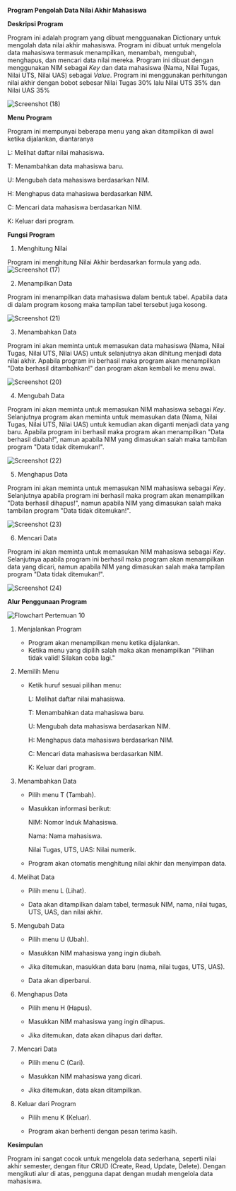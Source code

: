 **Program Pengolah Data Nilai Akhir Mahasiswa**

**Deskripsi Program**

Program ini adalah program yang dibuat mengguanakan Dictionary untuk mengolah data nilai akhir mahasiswa.
Program ini dibuat untuk mengelola data mahasiswa termasuk menampilkan, menambah, mengubah, menghapus, dan mencari data nilai mereka.
Program ini dibuat dengan menggunakan NIM sebagai _Key_ dan data mahasiswa (Nama, Nilai Tugas, Nilai UTS, Nilai UAS) sebagai _Value_.
Program ini menggunakan perhitungan nilai akhir dengan bobot sebesar Nilai Tugas 30% lalu Nilai UTS 35% dan Nilai UAS 35%

![Screenshot (18)](https://github.com/user-attachments/assets/b3480140-7605-4457-ad5c-f1a79dffd894)

**Menu Program**

Program ini mempunyai beberapa menu yang akan ditampilkan di awal ketika dijalankan, diantaranya

L: Melihat daftar nilai mahasiswa.

T: Menambahkan data mahasiswa baru.

U: Mengubah data mahasiswa berdasarkan NIM.

H: Menghapus data mahasiswa berdasarkan NIM.

C: Mencari data mahasiswa berdasarkan NIM.

K: Keluar dari program.


**Fungsi Program**
1. Menghitung Nilai

Program ini menghitung Nilai Akhir berdasarkan formula yang ada.
![Screenshot (17)](https://github.com/user-attachments/assets/1a42efa8-9d30-45bf-a175-4c38888d00cb)

2. Menampilkan Data

Program ini menampilkan data mahasiswa dalam bentuk tabel. Apabila data di dalam program kosong maka tampilan tabel          tersebut juga kosong.

   ![Screenshot (21)](https://github.com/user-attachments/assets/308958db-e232-4730-a6c0-8ee1200f8ee6)

3. Menambahkan Data

Program ini akan meminta untuk memasukan data mahasiswa (Nama, Nilai Tugas, Nilai UTS, Nilai UAS) untuk selanjutnya akan     dihitung menjadi data nilai akhir.
Apabila program ini berhasil maka program akan menampilkan "Data berhasil ditambahkan!" dan program akan kembali ke menu     awal.

   ![Screenshot (20)](https://github.com/user-attachments/assets/f556db22-7d07-4723-b2e8-31dae3e5efcb)

4. Mengubah Data

Program ini akan meminta untuk memasukan NIM mahasiswa sebagai _Key_.
Selanjutnya program akan meminta untuk memasukan data (Nama, Nilai Tugas, Nilai UTS, Nilai UAS) untuk kemudian akan diganti menjadi data yang baru. Apabila program ini berhasil maka program akan menampilkan "Data berhasil diubah!",  namun apabila NIM yang dimasukan salah maka tambilan program "Data tidak ditemukan!".

   ![Screenshot (22)](https://github.com/user-attachments/assets/bbb842d4-4abd-457c-b743-c6184056c7ab)

5. Menghapus Data

Program ini akan meminta untuk memasukan NIM mahasiswa sebagai _Key_.
Selanjutnya apabila program ini berhasil maka program akan menampilkan "Data berhasil dihapus!",  namun apabila NIM yang dimasukan salah maka tambilan program "Data tidak ditemukan!".

   ![Screenshot (23)](https://github.com/user-attachments/assets/fa013a05-7396-401e-9d89-252a5019e062)

6. Mencari Data

Program ini akan meminta untuk memasukan NIM mahasiswa sebagai _Key_.
Selanjutnya apabila program ini berhasil maka program akan menampilkan data yang dicari,  namun apabila NIM yang dimasukan salah maka tampilan program "Data tidak ditemukan!".

   ![Screenshot (24)](https://github.com/user-attachments/assets/569d9949-e75c-4777-8ea5-c6b12c8bea16)


**Alur Penggunaan Program**

![Flowchart Pertemuan 10](https://github.com/user-attachments/assets/f22436f0-1063-47b7-9ad5-9a9b867c756f)


1. Menjalankan Program

   * Program akan menampilkan menu ketika dijalankan.
   * Ketika menu yang dipilih salah maka akan menampilkan "Pilihan tidak valid! Silakan coba lagi."

2. Memilih Menu

   * Ketik huruf sesuai pilihan menu:

     L: Melihat daftar nilai mahasiswa.

     T: Menambahkan data mahasiswa baru.

     U: Mengubah data mahasiswa berdasarkan NIM.

     H: Menghapus data mahasiswa berdasarkan NIM.

     C: Mencari data mahasiswa berdasarkan NIM.

     K: Keluar dari program.

3. Menambahkan Data

   * Pilih menu T (Tambah).

   * Masukkan informasi berikut:

     NIM: Nomor Induk Mahasiswa.

     Nama: Nama mahasiswa.

     Nilai Tugas, UTS, UAS: Nilai numerik.

   * Program akan otomatis menghitung nilai akhir dan menyimpan data.

4. Melihat Data

   * Pilih menu L (Lihat).

   * Data akan ditampilkan dalam tabel, termasuk NIM, nama, nilai tugas, UTS, UAS, dan nilai akhir.

5. Mengubah Data

   * Pilih menu U (Ubah).

   * Masukkan NIM mahasiswa yang ingin diubah.

   * Jika ditemukan, masukkan data baru (nama, nilai tugas, UTS, UAS).

   * Data akan diperbarui.

6. Menghapus Data

   * Pilih menu H (Hapus).

   * Masukkan NIM mahasiswa yang ingin dihapus.

   * Jika ditemukan, data akan dihapus dari daftar.

7. Mencari Data

   * Pilih menu C (Cari).

   * Masukkan NIM mahasiswa yang dicari.

   * Jika ditemukan, data akan ditampilkan.

8. Keluar dari Program

   * Pilih menu K (Keluar).

   * Program akan berhenti dengan pesan terima kasih.


**Kesimpulan**

Program ini sangat cocok untuk mengelola data sederhana, seperti nilai akhir semester, dengan fitur CRUD (Create, Read, Update, Delete). Dengan mengikuti alur di atas, pengguna dapat dengan mudah mengelola data mahasiswa.

